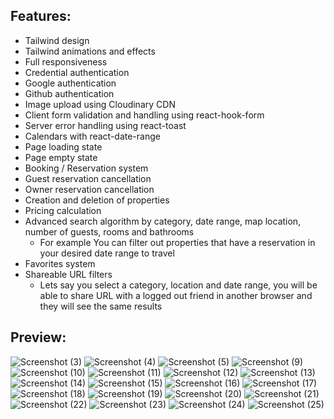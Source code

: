 
## Features:

+  Tailwind design
+  Tailwind animations and effects
+  Full responsiveness
+  Credential authentication
+  Google authentication
+  Github authentication
+  Image upload using Cloudinary CDN
+  Client form validation and handling using react-hook-form
+  Server error handling using react-toast
+  Calendars with react-date-range
+  Page loading state
+  Page empty state
+  Booking / Reservation system
+  Guest reservation cancellation
+  Owner reservation cancellation
+  Creation and deletion of properties
+  Pricing calculation
+  Advanced search algorithm by category, date range, map location, number of guests, rooms and bathrooms
    -  For example You can filter out properties that have a reservation in your desired date range to travel
+  Favorites system
+  Shareable URL filters
    - Lets say you select a category, location and date range, you will be able to share URL with a logged out friend in another browser and they will see the same results




## Preview:


![Screenshot (3)](https://github.com/aressss1/airbnbb-clone/assets/127649710/a76b3d6d-567f-45af-8a0a-ed66d53fcbac)
![Screenshot (4)](https://github.com/aressss1/airbnbb-clone/assets/127649710/49190682-9b2d-45e6-a913-ed5925b24d2c)
![Screenshot (5)](https://github.com/aressss1/airbnbb-clone/assets/127649710/68625b53-fe1c-4ed0-a0d8-f76d3d174f4b)
![Screenshot (9)](https://github.com/aressss1/airbnbb-clone/assets/127649710/1fd69d81-71d5-4924-92b7-397ef6ee97a0)
![Screenshot (10)](https://github.com/aressss1/airbnbb-clone/assets/127649710/a95f1550-55c3-4650-ac1f-601f106ccfad)
![Screenshot (11)](https://github.com/aressss1/airbnbb-clone/assets/127649710/2f16d76b-dcfe-44d4-b9f4-c4c17589f696)
![Screenshot (12)](https://github.com/aressss1/airbnbb-clone/assets/127649710/f1a243c4-640b-4a31-a061-d79ab702ca94)
![Screenshot (13)](https://github.com/aressss1/airbnbb-clone/assets/127649710/88fc7a17-1d61-48aa-ba47-873bfef5c5ac)
![Screenshot (14)](https://github.com/aressss1/airbnbb-clone/assets/127649710/61b9a444-0c2b-429a-808e-999f060d28c8)
![Screenshot (15)](https://github.com/aressss1/airbnbb-clone/assets/127649710/ec5cc73f-63aa-44eb-816a-429eaa23dcff)
![Screenshot (16)](https://github.com/aressss1/airbnbb-clone/assets/127649710/2683488b-4b60-41ca-af8d-9cf91b3818dc)
![Screenshot (17)](https://github.com/aressss1/airbnbb-clone/assets/127649710/47ebab4c-99bf-4c64-9e5a-c27da4d3ccab)
![Screenshot (18)](https://github.com/aressss1/airbnbb-clone/assets/127649710/906526d8-a5cf-40b6-8ab4-f32a1ce2b425)
![Screenshot (19)](https://github.com/aressss1/airbnbb-clone/assets/127649710/c28598c1-5886-4874-ad2d-e437b275d4aa)
![Screenshot (20)](https://github.com/aressss1/airbnbb-clone/assets/127649710/89b00715-529a-4dc3-b693-ac09fa631d6f)
![Screenshot (21)](https://github.com/aressss1/airbnbb-clone/assets/127649710/33788dd1-d339-469b-b5bc-1cd707ae8ff8)
![Screenshot (22)](https://github.com/aressss1/airbnbb-clone/assets/127649710/97614959-1e1f-48a6-a964-38c30af7e727)
![Screenshot (23)](https://github.com/aressss1/airbnbb-clone/assets/127649710/3beaa12e-9564-435a-aa41-e3afe99940a6)
![Screenshot (24)](https://github.com/aressss1/airbnbb-clone/assets/127649710/34794dd0-3d94-46a4-ab89-efbad59bd99e)
![Screenshot (25)](https://github.com/aressss1/airbnbb-clone/assets/127649710/eac402c5-f0cb-4edc-967b-fdea5402c1e0)
